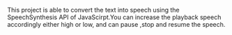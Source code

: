 This project is able to convert the text into speech using the SpeechSynthesis API of JavaScirpt.You can increase the playback speech accordingly either high or low, and can pause ,stop and resume the speech.
